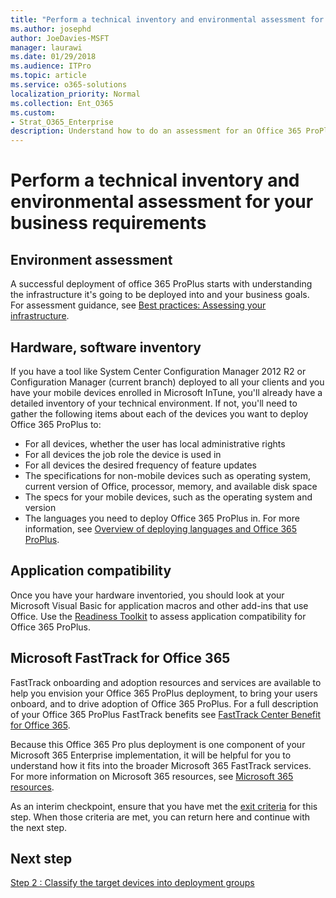 ```yaml
---
title: "Perform a technical inventory and environmental assessment for your business requirements"
ms.author: josephd
author: JoeDavies-MSFT
manager: laurawi
ms.date: 01/29/2018
ms.audience: ITPro
ms.topic: article
ms.service: o365-solutions
localization_priority: Normal
ms.collection: Ent_O365
ms.custom:
- Strat_O365_Enterprise
description: Understand how to do an assessment for an Office 365 ProPlus deployment.
---
```


# Perform a technical inventory and environmental assessment for your business requirements

## Environment assessment

A successful deployment of office 365 ProPlus starts with understanding the infrastructure it's going to be deployed into and your business goals. For assessment guidance, see [Best practices: Assessing your infrastructure](https://docs.microsoft.com/DeployOffice/best-practices/best-practices-assessing-your-infrastructure).

## Hardware, software inventory 

If you have a tool like System Center Configuration Manager 2012 R2 or Configuration Manager (current branch) deployed to all your clients and you have your mobile devices enrolled in Microsoft InTune, you'll already have a detailed inventory of your technical environment. If not, you'll need to gather the following items about each of the devices you want to deploy Office 365 ProPlus to:

- For all devices, whether the user has local administrative rights
- For all devices the job role the device is used in
- For all devices the desired frequency of feature updates
- The specifications for non-mobile devices such as operating system, current version of Office, processor, memory, and available disk space
- The specs for your mobile devices, such as the operating system and version
- The languages you need to deploy Office 365 ProPlus in. For more information, see [Overview of deploying languages and Office 365 ProPlus](https://docs.microsoft.com/DeployOffice/overview-of-deploying-languages-in-office-365-proplus). 

## Application compatibility

Once you have your hardware inventoried, you should look at your Microsoft Visual Basic for application macros and other add-ins that use Office. Use the [Readiness Toolkit](https://docs.microsoft.com/DeployOffice/use-the-readiness-toolkit-to-assess-application-compatibility-for-office-365-pro) to assess application compatibility for Office 365 ProPlus.

## Microsoft FastTrack for Office 365

FastTrack onboarding and adoption resources and services are available to help you envision your Office 365 ProPlus deployment, to bring your users onboard, and to drive adoption of Office 365 ProPlus. For a full description of your Office 365 ProPlus FastTrack benefits see [FastTrack Center Benefit for Office 365](https://technet.microsoft.com/library/dn783224.aspx).

Because this Office 365 Pro plus deployment is one component of your Microsoft 365 Enterprise implementation, it will be helpful for you to understand how it fits into the broader Microsoft 365 FastTrack services. For more information on Microsoft 365 resources, see [Microsoft 365 resources](https://fasttrack.microsoft.com/microsoft365/resources?view=office365). 

As an interim checkpoint, ensure that you have met the 
[exit criteria](office365proplus-exit-criteria.md) for this step. When those criteria are met, you can return here and continue with the next step.

## Next step

[Step 2 : Classify the target devices into deployment groups](office365proplus-classify-target-devices-deployment-groups.md)